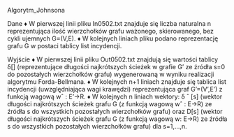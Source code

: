 Algorytm_Johnsona

Dane
♦ W pierwszej linii pliku In0502.txt znajduje się liczba naturalna n reprezentująca ilość wierzchołków grafu
ważonego, skierowanego, bez cykli ujemnych G=(V,E).
♦ W kolejnych liniach pliku podano reprezentację grafu G w postaci tablicy list incydencji.

Wyjście
♦ W pierwszej linii pliku Out0502.txt znajdują się wartości tablicy δ[] (reprezentujące długości najkrótszych ścieżek w
grafie G’ ze źródła s=0 do pozostałych wierzchołków grafu) wygenerowaną w wyniku realizacji algorytmu
Forda-Bellmana.
♦ W kolejnych n+1 liniach znajduje się tablica list incydencji (uwzględniająca wagi krawędzi) reprezentująca graf
G’=(V’,E’) z funkcją wagową wˆ : E’->R.
♦ W kolejnych n liniach wektory: δ
ˆ [s] (wektor długości najkrótszych ścieżek grafu G (z funkcją wagową
wˆ : E->R) ze źródła s do wszystkich pozostałych wierzchołków grafu) oraz D[s] (wektor długości
najkrótszych ścieżek grafu G (z funkcją wagową w: E->R) ze źródła s do wszystkich pozostałych wierzchołków
grafu) dla s=1,...,n.
